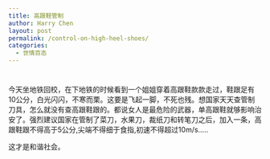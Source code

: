 ```yaml
---
title: 高跟鞋管制
author: Harry Chen
layout: post
permalink: /control-on-high-heel-shoes/
categories:
  - 世情百态
---
```

# 

今天坐地铁回校，在下地铁的时候看到一个姐姐穿着高跟鞋款款走过，鞋跟足有10公分，白光闪闪，不寒而栗。这要是飞起一脚，不死也残。想国家天天查管制刀具，怎么就没有查高跟鞋跟的。都说女人是最危险的武器，单高跟鞋就够影响治安了。强烈建议国家在管制了菜刀，水果刀，裁纸刀和转笔刀之后，加入一条，高跟鞋跟不得高于5公分,尖端不得细于食指,初速不得超过10m/s…..

这才是和谐社会。